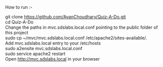 How to run :-

git clone https://github.com/AyanChoudhary/Quiz-A-Do.git<br>
cd Quiz-A-Do<br>
Change the paths in mvc.sdslabs.local.conf pointing to the public folder of this project<br>
sudo cp ~/mvc/mvc.sdslabs.local.conf /etc/apache2/sites-available/.<br>
Add mvc.sdslabs.local entry to your /etc/hosts<br>
sudo a2ensite mvc.sdslabs.local.conf<br>
sudo service apache2 restart<br>
Open http://mvc.sdslabs.local in your browser<br>